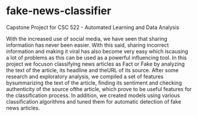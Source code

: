 # fake-news-classifier
Capstone Project for CSC 522 - Automated Learning and Data Analysis

With the increased use of social media, we have seen that sharing information has never been easier. With this said, sharing incorrect information and making it viral has also become very easy which iscausing a lot of problems as this can be used as a powerful influencing tool. In this project we focuson classifying news articles as Fact or Fake by analyzing the text of the article, its headline and theURL of its source. After some research and exploratory analysis, we compiled a set of features bysummarizing the text of the article, finding its sentiment and checking authenticity of the source ofthe article, which prove to be useful features for the classification process. In addition, we created models using various classification algorithms and tuned them for automatic detection of fake news articles.
